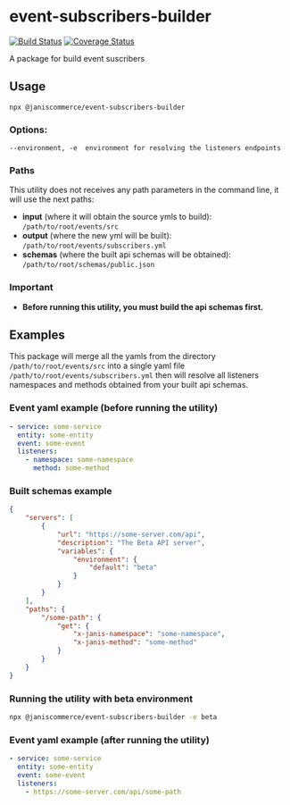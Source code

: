 # event-subscribers-builder

[![Build Status](https://travis-ci.org/janis-commerce/event-subscribers-builder.svg?branch=master)](https://travis-ci.org/janis-commerce/event-subscribers-builder)
[![Coverage Status](https://coveralls.io/repos/github/janis-commerce/event-subscribers-builder/badge.svg?branch=master)](https://coveralls.io/github/janis-commerce/event-subscribers-builder?branch=master)

A package for build event suscribers

## Usage
```
npx @janiscommerce/event-subscribers-builder
```

### Options:
```
--environment, -e  environment for resolving the listeners endpoints
```

### Paths
This utility does not receives any path parameters in the command line, it will use the next paths:
- **input** (where it will obtain the source ymls to build): `/path/to/root/events/src`
- **output** (where the new yml will be built): `/path/to/root/events/subscribers.yml`
- **schemas** (where the built api schemas will be obtained): `/path/to/root/schemas/public.json`

### Important
- **Before running this utility, you must build the api schemas first.**

## Examples
This package will merge all the yamls from the directory `/path/to/root/events/src` into a single yaml file `/path/to/root/events/subscribers.yml` then will resolve all listeners namespaces and methods obtained from your built api schemas.

### Event yaml example (before running the utility)
```yaml
- service: some-service
  entity: some-entity
  event: some-event
  listeners:
    - namespace: some-namespace
      method: some-method
```

### Built schemas example
```json
{
	"servers": [
		{
			"url": "https://some-server.com/api",
			"description": "The Beta API server",
			"variables": {
				"environment": {
					"default": "beta"
				}
			}
		}
	],
	"paths": {
		"/some-path": {
			"get": {
				"x-janis-namespace": "some-namespace",
				"x-janis-method": "some-method"
			}
		}
	}
}
```

### Running the utility with beta environment
```sh
npx @janiscommerce/event-subscribers-builder -e beta
```

### Event yaml example (after running the utility)
```yaml
- service: some-service
  entity: some-entity
  event: some-event
  listeners:
    - https://some-server.com/api/some-path
```